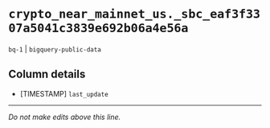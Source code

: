 # `crypto_near_mainnet_us._sbc_eaf3f3307a5041c3839e692b06a4e56a`
`bq-1` | `bigquery-public-data`

## Column details
* [TIMESTAMP] `last_update`

-------------------------------------------------------------------------------
*Do not make edits above this line.*
